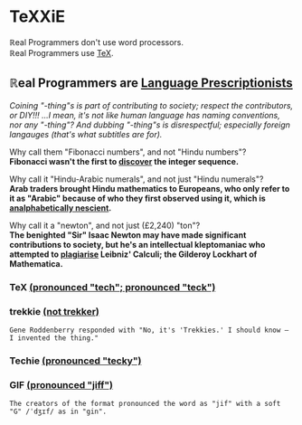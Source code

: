 # TeXXiE

ℝeal Programmers don't use word processors.
<br>ℝeal Programmers use [TeX](https://tex.stackexchange.com/questions/7278/reasons-to-use-plain-tex).

## ℝeal Programmers are [Language Prescriptionists](https://en.wikipedia.org/wiki/Linguistic_prescription)

*Coining "-thing"s is part of contributing to society; respect the contributors, or DIY!!! ...I mean, it's not like human language has naming conventions, nor any "-thing"? And dubbing "-thing"s is disrespectful; especially foreign langauges (that's what subtitles are for).*

Why call them "Fibonacci numbers", and not "Hindu numbers"?
<br>**Fibonacci wasn't the first to [discover](https://en.wikipedia.org/wiki/Fibonacci_number#Origins) the integer sequence.**

Why call it "Hindu-Arabic numerals", and not just "Hindu numerals"?
<br>**Arab traders brought Hindu mathematics to Europeans, who only refer to it as "Arabic" because of who they first observed using it, which is [analphabetically nescient](https://en.wikipedia.org/wiki/Hindu%E2%80%93Arabic_numeral_system#Etymology).**

Why call it a "newton", and not just (£2,240) "ton"?
<br>**The benighted "Sir" Isaac Newton may have made significant contributions to society, but he's an intellectual kleptomaniac who attempted to [plagiarise](https://en.wikipedia.org/wiki/Leibniz%E2%80%93Newton_calculus_controversy) Leibniz' Calculi; the Gilderoy Lockhart of Mathematica.**

### TeX [(pronounced "tech"; pronounced "teck")](https://en.wikipedia.org/wiki/TeX#Pronunciation_and_spelling)

### trekkie [(not trekker)](https://en.wikipedia.org/wiki/Trekkie#Trekkie_vs._Trekker)
	Gene Roddenberry responded with "No, it's 'Trekkies.' I should know — I invented the thing."

### Techie [(pronounced "tecky")](https://en.wikipedia.org/wiki/Computer_repair_technician)

### GIF [(pronounced "jiff")](https://en.wikipedia.org/wiki/GIF#Pronunciation_of_GIF)
	The creators of the format pronounced the word as "jif" with a soft "G" /ˈdʒɪf/ as in "gin".
